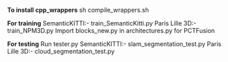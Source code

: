 **To install cpp_wrappers**
sh compile_wrappers.sh

**For training**
SemanticKITTI:- train_SemanticKitti.py
Paris Lille 3D:- train_NPM3D.py
Import blocks_new.py in architectures.py for PCTFusion

**For testing**
Run tester.py 
SemanticKITTI:- slam_segmentation_test.py
Paris Lille 3D:- cloud_segmentation_test.py


